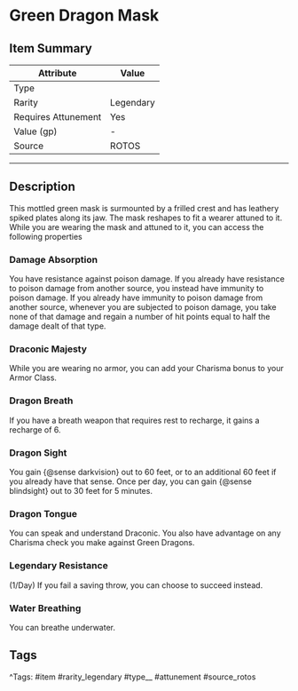 # Green Dragon Mask

## Item Summary

| Attribute            | Value                        |
|----------------------|------------------------------|
| Type                 |   |
| Rarity               | Legendary             |
| Requires Attunement  | Yes                |
| Value (gp)           | -    |
| Source               | ROTOS |

---

## Description

This mottled green mask is surmounted by a frilled crest and has leathery spiked plates along its jaw. The mask reshapes to fit a wearer attuned to it. While you are wearing the mask and attuned to it, you can access the following properties

### Damage Absorption

You have resistance against poison damage. If you already have resistance to poison damage from another source, you instead have immunity to poison damage. If you already have immunity to poison damage from another source, whenever you are subjected to poison damage, you take none of that damage and regain a number of hit points equal to half the damage dealt of that type.

### Draconic Majesty

While you are wearing no armor, you can add your Charisma bonus to your Armor Class.

### Dragon Breath

If you have a breath weapon that requires rest to recharge, it gains a recharge of 6.

### Dragon Sight

You gain {@sense darkvision} out to 60 feet, or to an additional 60 feet if you already have that sense. Once per day, you can gain {@sense blindsight} out to 30 feet for 5 minutes.

### Dragon Tongue

You can speak and understand Draconic. You also have advantage on any Charisma check you make against Green Dragons.

### Legendary Resistance

(1/Day) If you fail a saving throw, you can choose to succeed instead.

### Water Breathing

You can breathe underwater.

## Tags

^Tags: #item #rarity_legendary #type__ #attunement #source_rotos